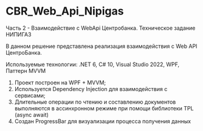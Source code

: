 # CBR_Web_Api_Nipigas
Часть 2 - Взаимодействие с WebApi Центробанка. Техническое задание НИПИГАЗ 

В данном решение представлена реализация взаимодействия с Web API ЦентроБанка.

Используемые технологии: .NET 6, C# 10, Visual Studio 2022, WPF, Паттерн MVVM

1. Проект построен на WPF + MVVM;
2. Используется Dependency Injection для взаимодействия с сервисами;
3. Длительные операции по чтению и составлению документов выполняются в ассинхронном режиме при помощи библиотеки TPL (async await)
4. Создан ProgressBar для визуализации процесса получения данных
